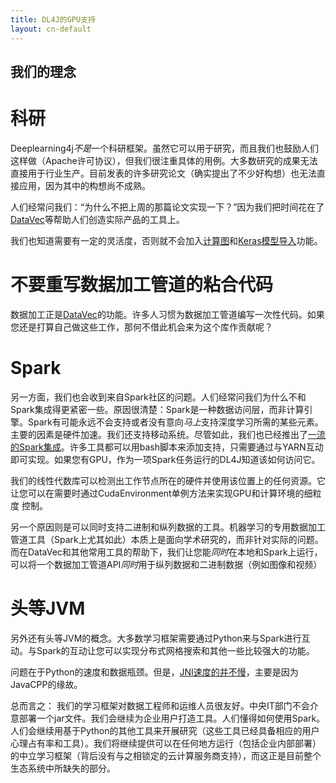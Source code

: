 ```yaml
---
title: DL4J的GPU支持
layout: cn-default
---
```


## 我们的理念

# 科研
Deeplearning4j*不是*一个科研框架。虽然它可以用于研究，而且我们也鼓励人们这样做（Apache许可协议），但我们很注重具体的用例。大多数研究的成果无法直接用于行业生产。目前发表的许多研究论文（确实提出了不少好构想）也无法直接应用，因为其中的构想尚不成熟。

人们经常问我们：“为什么不把上周的那篇论文实现一下？”因为我们把时间花在了 [DataVec](http://deeplearning4j.org/cn/DataVec)等帮助人们创造实际产品的工具上。 

我们也知道需要有一定的灵活度，否则就不会加入[计算图](http://deeplearning4j.org/cn/compgraph)和[Keras模型导入](http://deeplearning4j.org/cn/keras)功能。 

# 不要重写数据加工管道的粘合代码
数据加工正是[DataVec](http://deeplearning4j.org/cn/DataVec)的功能。许多人习惯为数据加工管道编写一次性代码。如果您还是打算自己做这些工作，那何不借此机会来为这个库作贡献呢？

# Spark
另一方面，我们也会收到来自Spark社区的问题。人们经常问我们为什么不和Spark集成得更紧密一些。原因很清楚：Spark是一种数据访问层，而非计算引擎。Spark有可能永远不会支持或者没有意向*马上*支持深度学习所需的某些元素。主要的因素是硬件加速。我们还支持移动系统。尽管如此，我们也已经推出了[一流的Spark集成](http://deeplearning4j.org/cn/spark)。许多工具都可以用bash脚本来添加支持，只需要通过与YARN互动即可实现。如果您有GPU，作为一项Spark任务运行的DL4J知道该如何访问它。

我们的线性代数库可以检测出工作节点所在的硬件并使用该位置上的任何资源。它让您可以在需要时通过CudaEnvironment单例方法来实现GPU和计算环境的细粒度
控制。

另一个原因则是可以同时支持二进制和纵列数据的工具。机器学习的专用数据加工管道工具（Spark上尤其如此）本质上是面向学术研究的，而非针对实际的问题。而在DataVec和其他常用工具的帮助下，我们让您能*同时*在本地和Spark上运行，可以将一个数据加工管道API*同时*用于纵列数据和二进制数据（例如图像和视频）



# 头等JVM

另外还有头等JVM的概念。大多数学习框架需要通过Python来与Spark进行互动。与Spark的互动让您可以实现分布式网格搜索和其他一些比较强大的功能。

问题在于Python的速度和数据瓶颈。但是，[JNI速度的并不慢](http://bytedeco.org/news/2015/03/14/java-meets-caffe/)，主要是因为JavaCPP的缘故。

总而言之：
我们的学习框架对数据工程师和运维人员很友好。中央IT部门不会介意部署一个jar文件。我们会继续为企业用户打造工具。人们懂得如何使用Spark。人们会继续用基于Python的其他工具来开展研究（这些工具已经具备相应的用户心理占有率和工具）。我们将继续提供可以在任何地方运行（包括企业内部部署）的中立学习框架（背后没有与之相锁定的云计算服务商支持），而这正是目前整个生态系统中所缺失的部分。
